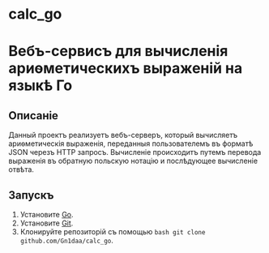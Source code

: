 # calc_go
# Вебъ​-сервисъ для вычисленія ариѳметическихъ выраженій на языкѣ Го 
## Описаніе 
Данный проектъ реализуетъ ​вебъ​-серверъ, который вычисляетъ ​ариѳметическія​ выраженія, ​переданныя​ пользователемъ въ форматѣ JSON черезъ HTTP запросъ. Вычисленіе происходитъ путемъ перевода выраженія въ обратную польскую нотацію и послѣдующее вычисленіе отвѣта.
## Запускъ 
1. Установите [Go](https://go.dev/dl/).
2. Установите [Git](https://git-scm.com/downloads). 
3. ​Клонируйте​ ​репозиторій​ съ помощью ```bash git clone github.com/Gn1daa/calc_go```. 